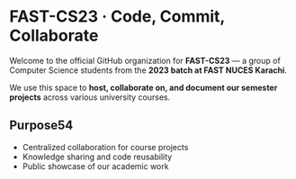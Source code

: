 # FAST-CS23 · Code, Commit, Collaborate

Welcome to the official GitHub organization for **FAST-CS23** — a group of Computer Science students from the **2023 batch at FAST NUCES Karachi**.

We use this space to **host, collaborate on, and document our semester projects** across various university courses.

## Purpose54

- Centralized collaboration for course projects
- Knowledge sharing and code reusability
- Public showcase of our academic work